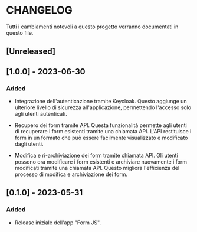 # CHANGELOG

Tutti i cambiamenti notevoli a questo progetto verranno documentati in questo file.

## [Unreleased]

## [1.0.0] - 2023-06-30

### Added
- Integrazione dell'autenticazione tramite Keycloak. Questo aggiunge un ulteriore livello di sicurezza all'applicazione, permettendo l'accesso solo agli utenti autenticati.

- Recupero dei form tramite API. Questa funzionalità permette agli utenti di recuperare i form esistenti tramite una chiamata API. L'API restituisce i form in un formato che può essere facilmente visualizzato e modificato dagli utenti.

- Modifica e ri-archiviazione dei form tramite chiamata API. Gli utenti possono ora modificare i form esistenti e archiviare nuovamente i form modificati tramite una chiamata API. Questo migliora l'efficienza del processo di modifica e archiviazione dei form.

## [0.1.0] - 2023-05-31

### Added
- Release iniziale dell'app "Form JS".
